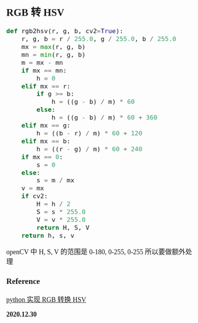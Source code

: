 <font size=4 face='楷体'>

## RGB 转 HSV

```python
def rgb2hsv(r, g, b, cv2=True):
    r, g, b = r / 255.0, g / 255.0, b / 255.0
    mx = max(r, g, b)
    mn = min(r, g, b)
    m = mx - mn
    if mx == mn:
        h = 0
    elif mx == r:
        if g >= b:
            h = ((g - b) / m) * 60
        else:
            h = ((g - b) / m) * 60 + 360
    elif mx == g:
        h = ((b - r) / m) * 60 + 120
    elif mx == b:
        h = ((r - g) / m) * 60 + 240
    if mx == 0:
        s = 0
    else:
        s = m / mx
    v = mx
    if cv2:
        H = h / 2
        S = s * 255.0
        V = v * 255.0
        return H, S, V
    return h, s, v
```

openCV 中 H, S, V 的范围是 0-180, 0-255, 0-255 所以要做额外处理

### Reference

[python 实现 RGB 转换 HSV](https://blog.csdn.net/weixin_43360384/article/details/84871521)

**2020.12.30**
